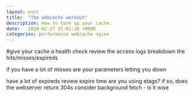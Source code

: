 ```yaml
---
layout: post
title:  "The webcache workout"
description: How to tone up your cache.
date:   2020-02-27 21:01:36 +0000
categories: performance webcache nginx
---
```


#give your cache a health check
review the access logs
breakdown the hits/misses/expireds

if you have a lot of misses
are your parameters letting you down

have a lot of expireds
review expire time 
are you using etags? if so, does the webserver return 304s
consider background fetch - is it wise
